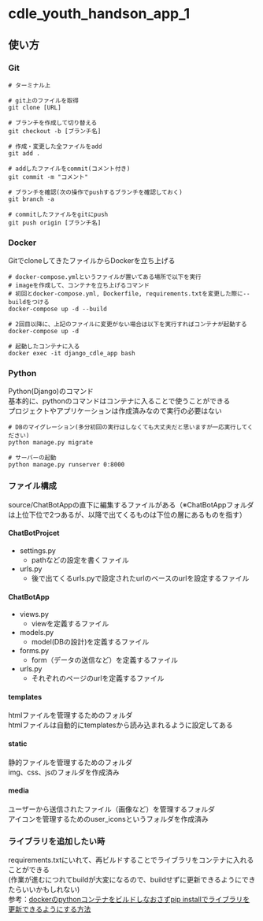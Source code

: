 # cdle_youth_handson_app_1

## 使い方

### Git
```
# ターミナル上

# git上のファイルを取得
git clone [URL]

# ブランチを作成して切り替える
git checkout -b [ブランチ名]

# 作成・変更した全ファイルをadd
git add .

# addしたファイルをcommit(コメント付き)
git commit -m "コメント"

# ブランチを確認(次の操作でpushするブランチを確認しておく)
git branch -a

# commitしたファイルをgitにpush
git push origin [ブランチ名]
```

### Docker
GitでcloneしてきたファイルからDockerを立ち上げる

```
# docker-compose.ymlというファイルが置いてある場所で以下を実行
# imageを作成して、コンテナを立ち上げるコマンド
# 初回とdocker-compose.yml, Dockerfile, requirements.txtを変更した際に--buildをつける
docker-compose up -d --build

# 2回目以降に、上記のファイルに変更がない場合は以下を実行すればコンテナが起動する
docker-compose up -d

# 起動したコンテナに入る
docker exec -it django_cdle_app bash
```

### Python
Python(Django)のコマンド  
基本的に、pythonのコマンドはコンテナに入ることで使うことができる  
プロジェクトやアプリケーションは作成済みなので実行の必要はない

```
# DBのマイグレーション(多分初回の実行はしなくても大丈夫だと思いますが一応実行してください)
python manage.py migrate

# サーバーの起動
python manage.py runserver 0:8000
```

### ファイル構成
source/ChatBotAppの直下に編集するファイルがある（※ChatBotAppフォルダは上位下位で2つあるが、以降で出てくるものは下位の層にあるものを指す）  

#### ChatBotProjcet
- settings.py
  - pathなどの設定を書くファイル
- urls.py
  - 後で出てくるurls.pyで設定されたurlのベースのurlを設定するファイル

#### ChatBotApp
- views.py
  - viewを定義するファイル
- models.py
  - model(DBの設計)を定義するファイル
- forms.py
  - form（データの送信など）を定義するファイル
- urls.py
  - それぞれのページのurlを定義するファイル

#### templates
htmlファイルを管理するためのフォルダ  
htmlファイルは自動的にtemplatesから読み込まれるように設定してある

#### static
静的ファイルを管理するためのフォルダ  
img、css、jsのフォルダを作成済み　　

#### media  
ユーザーから送信されたファイル（画像など）を管理するフォルダ  
アイコンを管理するためのuser_iconsというフォルダを作成済み

### ライブラリを追加したい時
requirements.txtにいれて、再ビルドすることでライブラリをコンテナに入れることができる  
(作業が進むにつれてbuildが大変になるので、buildせずに更新できるようにできたらいいかもしれない)  
参考：[dockerのpythonコンテナをビルドしなおさずpip installでライブラリを更新できるようにする方法 ](https://asukiaaa.blogspot.com/2020/07/docker-python-pip-install-without-rebuilding.html)

